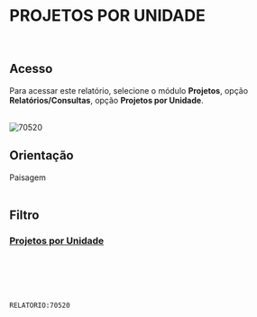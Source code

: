 # PROJETOS POR UNIDADE
<br>

## Acesso
Para acessar este relatório, selecione o módulo **Projetos**, opção **Relatórios/Consultas**, opção **Projetos por Unidade**.
<br>
<br>

![70520](https://raw.githubusercontent.com/netforcews/docs-erp/master/relatorios/imagens/70520.png)
<br>

## Orientação
Paisagem   
<br>

## Filtro
### [Projetos por Unidade](/geral/rel-projeto-unidades.md)
<br>
<br>
<br>
<br>

```RELATORIO:70520```
